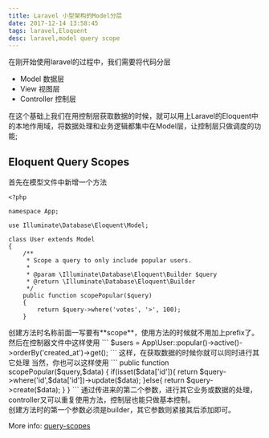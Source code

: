 ```yaml
---
title: Laravel 小型架构的Model分层
date: 2017-12-14 13:58:45
tags: laravel,Eloquent
desc: laravel,model query scope
---
```

在刚开始使用laravel的过程中，我们需要将代码分层
 - Model 数据层
 - View 视图层
 - Controller 控制层
<!-- more -->
在这个基础上我们在用控制层获取数据的时候，就可以用上Laravel的Eloquent中的本地作用域，将数据处理和业务逻辑都集中在Model层，让控制层只做调度的功能;

## Eloquent Query Scopes
首先在模型文件中新增一个方法
```
<?php

namespace App;

use Illuminate\Database\Eloquent\Model;

class User extends Model
{
    /**
     * Scope a query to only include popular users.
     *
     * @param \Illuminate\Database\Eloquent\Builder $query
     * @return \Illuminate\Database\Eloquent\Builder
     */
    public function scopePopular($query)
    {
        return $query->where('votes', '>', 100);
    }
```
<div class="tip">
    创建方法时名称前面一写要有**scope**，使用方法的时候就不用加上prefix了。
</div>
然后在控制器文件中这样使用
```
$users = App\User::popular()->active()->orderBy('created_at')->get();
```
这样，在获取数据的时候你就可以同时进行其它处理
当然，你也可以这样使用
```
 public function scopePopular($query,$data)
    {
        if(isset($data['id']){
            return $query->where('id',$data['id'])->update($data);
        }else{
            return $query->create($data);
        }
    }
```
通过传进来的第二个参数，进行其它业务或数据的处理，controller又可以重复使用方法，控制层也能只做基本控制。
<div class="tip">
    创建方法时的第一个参数必须是builder，其它参数则紧接其后添加即可。
</div>

More info: [query-scopes](https://laravel.com/docs/5.5/eloquent#query-scopes)